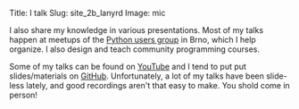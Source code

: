 Title: I talk
Slug: site_2b_lanyrd
Image: mic

I also share my knowledge in various presentations.
Most of my talks happen at meetups of the
[Python users group](http://python.cz) in Brno,
which I help organize.
I also design and teach community programming courses.

Some of my talks can be found on [YouTube][playlist]
and I tend to put put slides/materials on [GitHub].
Unfortunately, a lot of my talks have been slide-less lately,
and good recordings aren't that easy to make.
You shold come in person!

[playlist]: https://www.youtube.com/playlist?list=PLFt-PM7J_H3GK-Ry_7X2pKdVfdlUPzZM2
[GitHub]: https://github.com/encukou/slides
